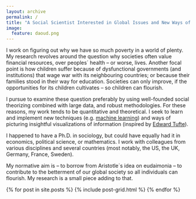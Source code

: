 ```yaml
---
layout: archive
permalink: /
title: "A Social Scientist Interested in Global Issues and New Ways of Portraying the World"
image:
  feature: daoud.png
---
```


I work on figuring out why we have so much poverty in a world of plenty. My research revolves around the question why societies often value financial resources, over peoples´ health – or worse, lives. Another focal point is how children suffer because of dysfunctional governments (and institutions) that wage war with its neighbouring countries; or because their families stood in their way for education. Societies can only improve, if the opportunities for its children cultivates – so children can flourish. 

I pursue to examine these question preferably by using well-founded social theorizing combined with large data, and robust methodologies. For these reasons, my work tends to be quantitative and theoretical. I seek to learn and implement new techniques (e.g. [machine learning](https://en.wikipedia.org/wiki/Machine_learning)) and ways of picturing insightful visualizations of information (inspired by [Edward Tufte](http://www.edwardtufte.com/tufte/)). 

I happened to have a Ph.D. in sociology, but could have equally had it in economics, political science, or mathematics. I work with colleagues from various disciplines and several countries (most notably, the US, the UK, Germany, France, Sweden).

My normative aim is – to borrow from Aristotle´s idea on eudaimonia – to contribute to the betterment of our global society so all individuals can flourish. My research is a small piece adding to that.



<div class="tiles">
{% for post in site.posts %}
	{% include post-grid.html %}
{% endfor %}
</div><!-- /.tiles -->

